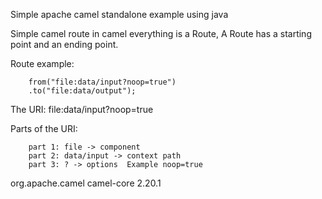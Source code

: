 Simple apache camel standalone example using java

Simple camel route in camel everything is a Route, A Route has a starting point and an ending point.

Route example:

        from("file:data/input?noop=true")
        .to("file:data/output");

The URI:
    file:data/input?noop=true
    
Parts of the URI:

        part 1: file -> component
        part 2: data/input -> context path
        part 3: ? -> options  Example noop=true 


<dependency>
    <groupId>org.apache.camel</groupId>
    <artifactId>camel-core</artifactId>
    <version>2.20.1</version>
</dependency>
